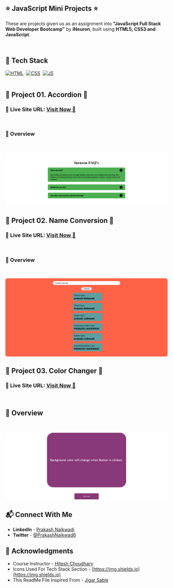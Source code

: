 ## ⭐ JavaScript Mini Projects ⭐

These are projects given us as an assignment into **"JavaScript Full Stack Web Developer Bootcamp"** by **iNeuron**, built using **HTML5, CSS3 and JavaScript**.

<br>

## 📌 Tech Stack

[![HTML](https://img.shields.io/badge/html5%20-%23E34F26.svg?&style=for-the-badge&logo=html5&logoColor=white)](https://github.com/prakash-naikwadi)&nbsp;
[![CSS](https://img.shields.io/badge/css3%20-%231572B6.svg?&style=for-the-badge&logo=css3&logoColor=white)](https://github.com/prakash-naikwadi)&nbsp;
[![JS](https://img.shields.io/badge/javascript%20-%23323330.svg?&style=for-the-badge&logo=javascript&logoColor=%23F7DF1E)](https://github.com/prakash-naikwadi)
<br>
<br>

## 🛑 Project 01. Accordion 🛑

### 📌 **Live Site URL:** <a href="https://accordion-js-01.netlify.app/">**Visit Now** 🚀</a>

<br>

### 📌 Overview

<br>

![Screenshot](./images/screenshot01.png?raw=true "Template Screenshot")

## 🛑 Project 02. Name Conversion 🛑

### 📌 **Live Site URL:** <a href="https://name-conversion-js-02.netlify.app/">**Visit Now** 🚀</a>

<br>

### 📌 Overview

<br>

![Screenshot](./images/screenshot02.png?raw=true "Template Screenshot")

## 🛑 Project 03. Color Changer 🛑

### 📌 **Live Site URL:** <a href="https://color-changer-js-03.netlify.app/">**Visit Now** 🚀</a>

<br>

## 📌 Overview

<br>

![Screenshot](./images/screenshot03.png?raw=true "Template Screenshot")


## 📬 Connect With Me

- **LinkedIn** - [Prakash Naikwadi](https://www.linkedin.com/in/prakash-naikwadi/)
- **Twitter** - [@PrakashNaikwad6](https://www.twitter.com/PrakashNaikwad6)

## 📌 Acknowledgments

- Course Instructor - [Hitesh Choudhary](https://github.com/hiteshchoudhary)
- Icons Used For Tech Stack Section - [https://img.shields.io](https://img.shields.io)
- This ReadMe File Inspired From - [Jigar Sable](https://github.com/jigar-sable)
